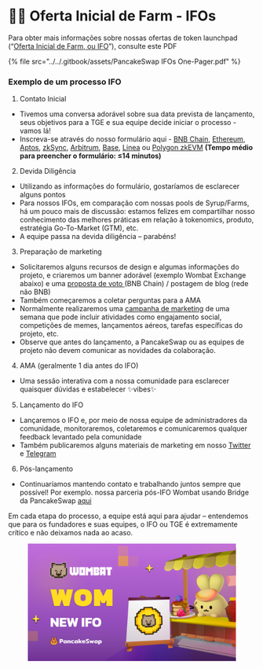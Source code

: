 # 🧑‍🌾 Oferta Inicial de Farm - IFOs

Para obter mais informações sobre nossas ofertas de token launchpad (“[Oferta Inicial de Farm, ou IFO](https://pancakeswap.finance/ifo)”), consulte este PDF​

{% file src="../../.gitbook/assets/PancakeSwap IFOs One-Pager.pdf" %}

### Exemplo de um processo IFO&#x20;

1. Contato Inicial&#x20;

* Tivemos uma conversa adorável sobre sua data prevista de lançamento, seus objetivos para a TGE e sua equipe decide iniciar o processo - vamos lá!&#x20;
* Inscreva-se através do nosso formulário aqui - [BNB Chain](https://docs.google.com/forms/d/e/1FAIpQLSf0Vmy3k0KyXtXwqxr8QLjD8Xd6KBAmkYxcBRRVTUYJVX17fA/viewform), [Ethereum](https://docs.google.com/forms/d/e/1FAIpQLSeD3FvRD7TOw-\_6tZ5LjpGEN1NsC21hzlzNmNqq-djOYyGjbw/viewform), [Aptos](https://docs.google.com/forms/d/e/1FAIpQLSf9gWv9L8U0PGYgl-ymeX1qgXncBSlJ1HV5gB6ZeW7e4ekV\_w/viewform), [zkSync](https://docs.google.com/forms/d/183KIVRvR45yr7VdfLG6svNvMjva-M799ZNqF-CtXv2Y/viewform), [Arbitrum](https://docs.google.com/forms/d/1KGNXkgX7uaRgpu12sE6fbNZfJoahGWAU9i-oB4-ChUY/viewform), [Base](https://docs.google.com/forms/d/e/1FAIpQLSfjJ-ayIJBGjyCbpugFBy\_FDPkGi-QwH42bPNYIu7rHD1Ue0g/viewform?usp=sf\_link), [Linea](https://docs.google.com/forms/d/e/1FAIpQLSedf06t0vrG9VEwFENINv1MVpckwiPq2SEvIpByJKVZaFPPTw/viewform) ou [Polygon zkEVM](https://docs.google.com/forms/d/1mK6ma1jnrxPtN7nTXdwirmLDc1W9hrTsR63PssEzyJw/viewform) **(Tempo médio para preencher o formulário: ≤14 minutos)**&#x20;

2. Devida Diligência&#x20;

* Utilizando as informações do formulário, gostaríamos de esclarecer alguns pontos&#x20;
* Para nossos IFOs, em comparação com nossas pools de Syrup/Farms, há um pouco mais de discussão: estamos felizes em compartilhar nosso conhecimento das melhores práticas em relação à tokenomics, produto, estratégia Go-To-Market (GTM), etc.&#x20;
* A equipe passa na devida diligência – parabéns!&#x20;

3. Preparação de marketing&#x20;

* Solicitaremos alguns recursos de design e algumas informações do projeto, e criaremos um banner adorável (exemplo Wombat Exchange abaixo) e uma [proposta de voto ](https://pancakeswap.finance/voting/proposal/bafkreieqv7mbzmumyftstt6l32x6okfzq4syrea7k5zbqgohhcekcvbduu?chainId=56)(BNB Chain) / postagem de blog (rede não BNB)&#x20;
* Também começaremos a coletar perguntas para a AMA&#x20;
* Normalmente realizaremos uma [campanha de marketing](https://twitter.com/PancakeSwap/status/1562802361705578502) de uma semana que pode incluir atividades como engajamento social, competições de memes, lançamentos aéreos, tarefas específicas do projeto, etc.&#x20;
* Observe que antes do lançamento, a PancakeSwap ou as equipes de projeto não devem comunicar as novidades da colaboração.&#x20;

4. AMA (geralmente 1 dia antes do IFO)&#x20;

* Uma sessão interativa com a nossa comunidade para esclarecer quaisquer dúvidas e estabelecer ✨vibes✨&#x20;

5. Lançamento do IFO

* Lançaremos o IFO e, por meio de nossa equipe de administradores da comunidade, monitoraremos, coletaremos e comunicaremos qualquer feedback levantado pela comunidade
* Também publicaremos alguns materiais de marketing em nosso [Twitter](https://twitter.com/pancakeswap/status/1564616363871678484) e [Telegram](https://t.me/PancakeSwap)&#x20;

6. Pós-lançamento&#x20;

* Continuaríamos mantendo contato e trabalhando juntos sempre que possível! Por exemplo. nossa parceria pós-IFO Wombat usando Bridge da PancakeSwap [aqui](http://twitter.com/PancakeSwap/status/1566694245213556737)&#x20;

Em cada etapa do processo, a equipe está aqui para ajudar – entendemos que para os fundadores e suas equipes, o IFO ou TGE é extremamente crítico e não deixamos nada ao acaso.

<figure><img src="../../.gitbook/assets/image (1) (6).png" alt=""><figcaption></figcaption></figure>

